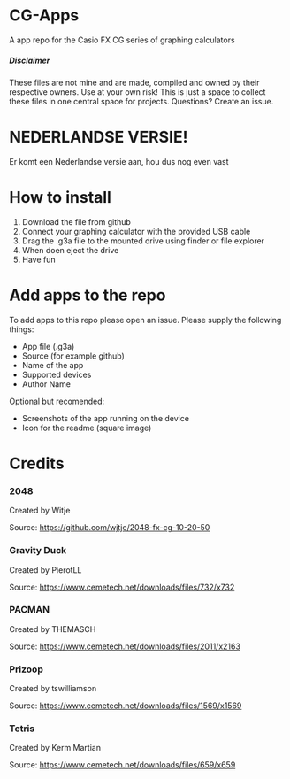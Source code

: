 # CG-Apps
A app repo for the Casio FX CG series of graphing calculators

##### Disclaimer
These files are not mine and are made, compiled and owned by their respective owners. Use at your own risk! This is just a space to collect these files in one central space for projects. Questions? Create an issue.

# NEDERLANDSE VERSIE!
Er komt een Nederlandse versie aan, hou dus nog even vast

# How to install
1. Download the file from github
2. Connect your graphing calculator with the provided USB cable
3. Drag the .g3a file to the mounted drive using finder or file explorer
4. When doen eject the drive
5. Have fun

# Add apps to the repo
To add apps to this repo please open an issue. Please supply the following things:
- App file (.g3a)
- Source (for example github)
- Name of the app
- Supported devices
- Author Name

Optional but recomended:
- Screenshots of the app running on the device
- Icon for the readme (square image)

# Credits
### 2048 
Created by Witje

Source: https://github.com/wjtje/2048-fx-cg-10-20-50
 
### Gravity Duck
Created by PierotLL

Source: https://www.cemetech.net/downloads/files/732/x732

### PACMAN
Created by THEMASCH

Source: https://www.cemetech.net/downloads/files/2011/x2163

### Prizoop
Created by tswilliamson

Source: https://www.cemetech.net/downloads/files/1569/x1569

### Tetris
Created by Kerm Martian

Source: https://www.cemetech.net/downloads/files/659/x659

